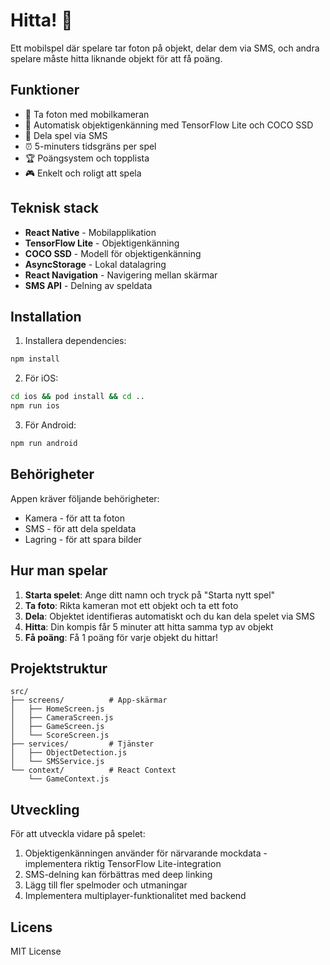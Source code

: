 # Hitta! 🎯

Ett mobilspel där spelare tar foton på objekt, delar dem via SMS, och andra spelare måste hitta liknande objekt för att få poäng.

## Funktioner

- 📸 Ta foton med mobilkameran
- 🤖 Automatisk objektigenkänning med TensorFlow Lite och COCO SSD
- 📱 Dela spel via SMS
- ⏰ 5-minuters tidsgräns per spel
- 🏆 Poängsystem och topplista
- 🎮 Enkelt och roligt att spela

## Teknisk stack

- **React Native** - Mobilapplikation
- **TensorFlow Lite** - Objektigenkänning
- **COCO SSD** - Modell för objektigenkänning
- **AsyncStorage** - Lokal datalagring
- **React Navigation** - Navigering mellan skärmar
- **SMS API** - Delning av speldata

## Installation

1. Installera dependencies:
```bash
npm install
```

2. För iOS:
```bash
cd ios && pod install && cd ..
npm run ios
```

3. För Android:
```bash
npm run android
```

## Behörigheter

Appen kräver följande behörigheter:
- Kamera - för att ta foton
- SMS - för att dela speldata
- Lagring - för att spara bilder

## Hur man spelar

1. **Starta spelet**: Ange ditt namn och tryck på "Starta nytt spel"
2. **Ta foto**: Rikta kameran mot ett objekt och ta ett foto
3. **Dela**: Objektet identifieras automatiskt och du kan dela spelet via SMS
4. **Hitta**: Din kompis får 5 minuter att hitta samma typ av objekt
5. **Få poäng**: Få 1 poäng för varje objekt du hittar!

## Projektstruktur

```
src/
├── screens/          # App-skärmar
│   ├── HomeScreen.js
│   ├── CameraScreen.js
│   ├── GameScreen.js
│   └── ScoreScreen.js
├── services/         # Tjänster
│   ├── ObjectDetection.js
│   └── SMSService.js
└── context/          # React Context
    └── GameContext.js
```

## Utveckling

För att utveckla vidare på spelet:

1. Objektigenkänningen använder för närvarande mockdata - implementera riktig TensorFlow Lite-integration
2. SMS-delning kan förbättras med deep linking
3. Lägg till fler spelmoder och utmaningar
4. Implementera multiplayer-funktionalitet med backend

## Licens

MIT License